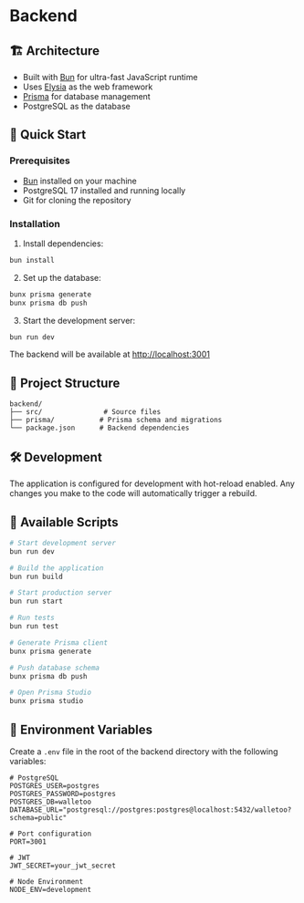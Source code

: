 # Backend

## 🏗️ Architecture

- Built with [Bun](https://bun.sh/) for ultra-fast JavaScript runtime
- Uses [Elysia](https://elysiajs.com/) as the web framework
- [Prisma](https://www.prisma.io/) for database management
- PostgreSQL as the database

## 🚀 Quick Start

### Prerequisites

- [Bun](https://bun.sh/) installed on your machine
- PostgreSQL 17 installed and running locally
- Git for cloning the repository

### Installation

1. Install dependencies:

```bash
bun install
```

2. Set up the database:

```bash
bunx prisma generate
bunx prisma db push
```

3. Start the development server:

```bash
bun run dev
```

The backend will be available at [http://localhost:3001](http://localhost:3001)

## 📁 Project Structure

```
backend/
├── src/               # Source files
├── prisma/           # Prisma schema and migrations
└── package.json      # Backend dependencies
```

## 🛠️ Development

The application is configured for development with hot-reload enabled. Any changes you make to the code will automatically trigger a rebuild.

## 📜 Available Scripts

```bash
# Start development server
bun run dev

# Build the application
bun run build

# Start production server
bun run start

# Run tests
bun run test

# Generate Prisma client
bunx prisma generate

# Push database schema
bunx prisma db push

# Open Prisma Studio
bunx prisma studio
```

## 📝 Environment Variables

Create a `.env` file in the root of the backend directory with the following variables:

```env
# PostgreSQL
POSTGRES_USER=postgres
POSTGRES_PASSWORD=postgres
POSTGRES_DB=walletoo
DATABASE_URL="postgresql://postgres:postgres@localhost:5432/walletoo?schema=public"

# Port configuration
PORT=3001

# JWT
JWT_SECRET=your_jwt_secret

# Node Environment
NODE_ENV=development
```
